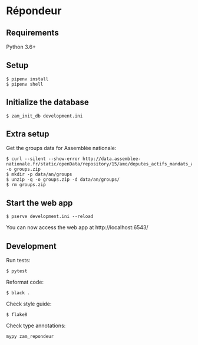 # Répondeur

## Requirements

Python 3.6+

## Setup

```
$ pipenv install
$ pipenv shell
```

## Initialize the database

```
$ zam_init_db development.ini
```

## Extra setup

Get the groups data for Assemblée nationale:

```
$ curl --silent --show-error http://data.assemblee-nationale.fr/static/openData/repository/15/amo/deputes_actifs_mandats_actifs_organes_divises/AMO40_deputes_actifs_mandats_actifs_organes_divises_XV.json.zip -o groups.zip
$ mkdir -p data/an/groups
$ unzip -q -o groups.zip -d data/an/groups/
$ rm groups.zip
```

## Start the web app

```
$ pserve development.ini --reload
```

You can now access the web app at http://localhost:6543/

## Development

Run tests:

```
$ pytest
```

Reformat code:

```
$ black .
```

Check style guide:

```
$ flake8
```

Check type annotations:

```
mypy zam_repondeur
```
